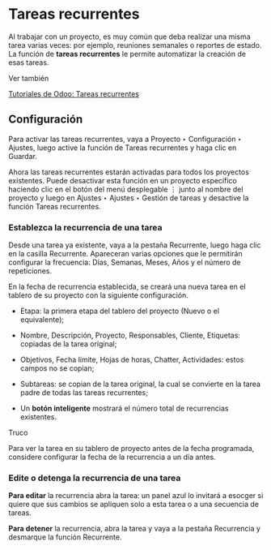 # Tareas recurrentes

Al trabajar con un proyecto, es muy común que deba realizar una misma tarea
varias veces: por ejemplo, reuniones semanales o reportes de estado. La
función de **tareas recurrentes** le permite automatizar la creación de esas
tareas.

Ver también

[Tutoriales de Odoo: Tareas
recurrentes](https://www.odoo.com/slides/slide/recurring-tasks-1946)

## Configuración

Para activar las tareas recurrentes, vaya a Proyecto ‣ Configuración ‣
Ajustes, luego active la función de Tareas recurrentes y haga clic en Guardar.

Ahora las tareas recurrentes estarán activadas para todos los proyectos
existentes. Puede desactivar esta función en un proyecto específico haciendo
clic en el botón del menú desplegable ⋮ junto al nombre del proyecto y luego
en Ajustes ‣ Ajustes ‣ Gestión de tareas y desactive la función Tareas
recurrentes.

### Establezca la recurrencia de una tarea

Desde una tarea ya existente, vaya a la pestaña Recurrente, luego haga clic en
la casilla Recurrente. Apareceran varias opciones que le permitirán configurar
la frecuencia: Días, Semanas, Meses, Años y el número de repeticiones.

En la fecha de recurrencia establecida, se creará una nueva tarea en el
tablero de su proyecto con la siguiente configuración.

  * Etapa: la primera etapa del tablero del proyecto (Nuevo o el equivalente);

  * Nombre, Descripción, Proyecto, Responsables, Cliente, Etiquetas: copiadas de la tarea original;

  * Objetivos, Fecha límite, Hojas de horas, Chatter, Actividades: estos campos no se copian;

  * Subtareas: se copian de la tarea original, la cual se convierte en la tarea padre de todas las tareas recurrentes;

  * Un **botón inteligente** mostrará el número total de recurrencias existentes.

Truco

Para ver la tarea en su tablero de proyecto antes de la fecha programada,
considere configurar la fecha de la recurrencia a un día antes.

### Edite o detenga la recurrencia de una tarea

**Para editar** la recurrencia abra la tarea: un panel azul lo invitará a
esocger si quiere que sus cambios se apliquen solo a esta tarea o a una
secuencia de tareas.

**Para detener** la recurrencia, abra la tarea y vaya a la pestaña Recurrencia
y desmarque la función Recurrente.

